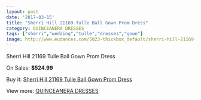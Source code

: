 ```yaml
---
layout: post
date: '2017-03-15'
title: "Sherri Hill 21169 Tulle Ball Gown Prom Dress"
category: QUINCEANERA DRESSES
tags: ["sherri","wedding","tulle","dresses","gown"]
image: http://www.eudances.com/5023-thickbox_default/sherri-hill-21169-tulle-ball-gown-prom-dress.jpg
---
```

Sherri Hill 21169 Tulle Ball Gown Prom Dress

On Sales: **$524.99**
<a href="https://www.eudances.com/en/quinceanera-dresses/1696-sherri-hill-21169-tulle-ball-gown-prom-dress.html"><amp-img layout="responsive" width="600" height="600" src="//www.eudances.com/5023-thickbox_default/sherri-hill-21169-tulle-ball-gown-prom-dress.jpg" alt="Sherri Hill 21169 Tulle Ball Gown Prom Dress 0" /></a>

Buy it: [Sherri Hill 21169 Tulle Ball Gown Prom Dress](https://www.eudances.com/en/quinceanera-dresses/1696-sherri-hill-21169-tulle-ball-gown-prom-dress.html "Sherri Hill 21169 Tulle Ball Gown Prom Dress")

View more: [QUINCEANERA DRESSES](https://www.eudances.com/en/17-quinceanera-dresses "QUINCEANERA DRESSES")